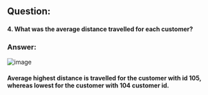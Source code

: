 
## Question: 
#### 4. What was the average distance travelled for each customer?

### Answer:

![image](https://user-images.githubusercontent.com/35657846/195898464-3ee14121-ae11-4da0-a32b-7964aa769c43.png)

#### Average highest distance is travelled for the customer with id 105, whereas lowest for the customer with 104 customer id.
